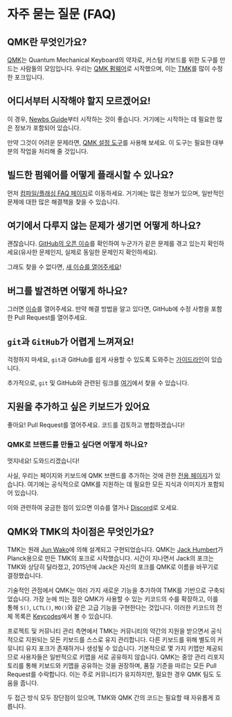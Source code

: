 # 자주 묻는 질문 (FAQ)

## QMK란 무엇인가요?

[QMK](https://github.com/qmk)는 Quantum Mechanical Keyboard의 약자로, 커스텀 키보드를 위한 도구를 만드는 사람들의 모임입니다. 우리는 [QMK 펌웨어](https://github.com/qmk/qmk_firmware)로 시작했으며, 이는 [TMK](https://github.com/tmk/tmk_keyboard)를 많이 수정한 포크입니다.

## 어디서부터 시작해야 할지 모르겠어요!

이 경우, [Newbs Guide](newbs)부터 시작하는 것이 좋습니다. 거기에는 시작하는 데 필요한 많은 정보가 포함되어 있습니다.

만약 그것이 어려운 문제라면, [QMK 설정 도구](https://config.qmk.fm)를 사용해 보세요. 이 도구는 필요한 대부분의 작업을 처리해 줄 것입니다.

## 빌드한 펌웨어를 어떻게 플래시할 수 있나요?

먼저 [컴파일/플래싱 FAQ 페이지](faq_build)로 이동하세요. 거기에는 많은 정보가 있으며, 일반적인 문제에 대한 많은 해결책을 찾을 수 있습니다.

## 여기에서 다루지 않는 문제가 생기면 어떻게 하나요?

괜찮습니다. [GitHub의 오픈 이슈](https://github.com/qmk/qmk_firmware/issues)를 확인하여 누군가가 같은 문제를 겪고 있는지 확인하세요(유사한 문제인지, 실제로 동일한 문제인지 확인하세요).

그래도 찾을 수 없다면, [새 이슈를 열어주세요](https://github.com/qmk/qmk_firmware/issues/new)!

## 버그를 발견하면 어떻게 하나요?

그러면 [이슈](https://github.com/qmk/qmk_firmware/issues/new)를 열어주세요. 만약 해결 방법을 알고 있다면, GitHub에 수정 사항을 포함한 Pull Request를 열어주세요.

## `git`과 `GitHub`가 어렵게 느껴져요!

걱정하지 마세요, `git`과 GitHub를 쉽게 사용할 수 있도록 도와주는 [가이드라인](newbs_git_best_practices)이 있습니다.

추가적으로, `git` 및 GitHub와 관련된 링크를 [여기](newbs_learn_more_resources)에서 찾을 수 있습니다.

## 지원을 추가하고 싶은 키보드가 있어요

좋아요! Pull Request를 열어주세요. 코드를 검토하고 병합하겠습니다!

### QMK로 브랜드를 만들고 싶다면 어떻게 하나요?

멋지네요! 도와드리겠습니다!

사실, 우리는 페이지와 키보드에 QMK 브랜드를 추가하는 것에 관한 [전용 페이지](https://qmk.fm/powered/)가 있습니다. 여기에는 공식적으로 QMK를 지원하는 데 필요한 모든 지식과 이미지가 포함되어 있습니다.

이와 관련하여 궁금한 점이 있으면 이슈를 열거나 [Discord](https://discord.gg/Uq7gcHh)로 오세요.

## QMK와 TMK의 차이점은 무엇인가요?

TMK는 원래 [Jun Wako](https://github.com/tmk)에 의해 설계되고 구현되었습니다. QMK는 [Jack Humbert](https://github.com/jackhumbert)가 Planck용으로 만든 TMK의 포크로 시작했습니다. 시간이 지나면서 Jack의 포크는 TMK와 상당히 달라졌고, 2015년에 Jack은 자신의 포크를 QMK로 이름을 바꾸기로 결정했습니다.

기술적인 관점에서 QMK는 여러 가지 새로운 기능을 추가하여 TMK를 기반으로 구축되었습니다. 가장 눈에 띄는 점은 QMK가 사용할 수 있는 키코드의 수를 확장하고, 이를 통해 `S()`, `LCTL()`, `MO()`와 같은 고급 기능을 구현한다는 것입니다. 이러한 키코드의 전체 목록은 [Keycodes](keycodes)에서 볼 수 있습니다.

프로젝트 및 커뮤니티 관리 측면에서 TMK는 커뮤니티의 약간의 지원을 받으면서 공식적으로 지원되는 모든 키보드를 스스로 유지 관리합니다. 다른 키보드를 위해 별도의 커뮤니티 유지 포크가 존재하거나 생성될 수 있습니다. 기본적으로 몇 가지 키맵만 제공되므로 사용자들은 일반적으로 키맵을 서로 공유하지 않습니다. QMK는 중앙 관리 리포지토리를 통해 키보드와 키맵을 공유하는 것을 권장하며, 품질 기준을 따르는 모든 Pull Request를 수락합니다. 이는 주로 커뮤니티가 유지하지만, 필요한 경우 QMK 팀도 도움을 줍니다.

두 접근 방식 모두 장단점이 있으며, TMK와 QMK 간의 코드는 필요할 때 자유롭게 흐릅니다.